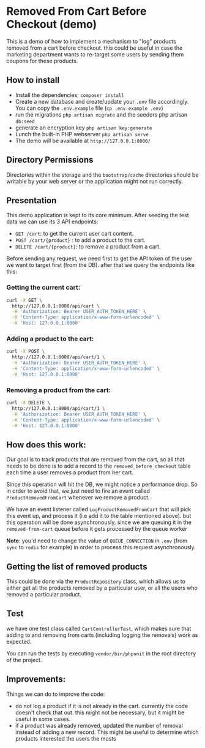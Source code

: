 # Removed From Cart Before Checkout (demo)


This is a demo of how to implement a mechanism to "log" products removed from a cart before checkout. this could be useful in case the marketing department wants to re-target some users by sending them coupons for these products.

## How to install

- Install the dependencies: `composer install`
- Create a new database and create/update your `.env` file accordingly. You can copy the `.env.example` file (`cp .env.example .env`) 
- run the migrations `php artisan migrate` and the seeders php artisan `db:seed`
- generate an encryption key `php artisan key:generate` 
- Lunch the built-in PHP webserver `php artisan serve` 
- The demo will be available at `http://127.0.0.1:8000/`

## Directory Permissions
Directories within the storage and the `bootstrap/cache` directories should be writable by your web server or the application might not run correctly.

## Presentation
This demo application is kept to its core minimum. After seeding the test data we can use its 3 API endpoints:

- `GET /cart`: to get the current user cart content.
- `POST /cart/{product}` : to add a product to the cart.
- `DELETE /cart/{product}`: to remove a product from a cart.

Before sending any request, we need first to get the API token of the user we want to target first (from the DB). after that we query the endpoints like this:

### Getting the current cart:

```BASH
curl -X GET \
  http://127.0.0.1:8000/api/cart \
  -H 'Authorization: Bearer USER_AUTH_TOKEN_HERE' \
  -H 'Content-Type: application/x-www-form-urlencoded' \
  -H 'Host: 127.0.0.1:8000'
```

### Adding a product to the cart:

```BASH
curl -X POST \
  http://127.0.0.1:8000/api/cart/1 \
  -H 'Authorization: Bearer USER_AUTH_TOKEN_HERE' \
  -H 'Content-Type: application/x-www-form-urlencoded' \
  -H 'Host: 127.0.0.1:8000'
```

### Removing a product from the cart:

```BASH
curl -X DELETE \
  http://127.0.0.1:8000/api/cart/1 \
  -H 'Authorization: Bearer USER_AUTH_TOKEN_HERE' \
  -H 'Content-Type: application/x-www-form-urlencoded' \
  -H 'Host: 127.0.0.1:8000'
```


## How does this work:
Our goal is to track products that are removed from the cart, so all that needs to be done is to add a record to the `removed_before_checkout` table each time a user removes a product from her cart.

Since this operation will hit the DB, we might notice a performance drop. So in order to avoid that, we just need to fire an event called `ProductRemovedFromCart` whenever we remove a product.

We have an event listener called `LogProductRemovedFromCart` that will pick this event up, and process it (i.e add it to the table mentioned above). but this operation will be done asynchronously, since we are queuing it in the `removed-from-cart` queue before it gets processed by the queue worker 


**Note**: you'd need to change the value of `QUEUE_CONNECTION` in `.env` (from `sync` to `redis` for example) in order to process this request asynchronously.


## Getting the list of removed products

This could be done via the `ProductRepository` class, which allows us to either get all the products removed by a particular user, or all the users who removed a particular product.

## Test
we have one test class called `CartControllerTest`, which makes sure that adding to and removing from carts (including logging the removals) work as expected.

You can run the tests by executing `vendor/bin/phpunit` in the root directory of the project.


## Improvements:
Things we can do to improve the code:
- do not log a product if it is not already in the cart. currently the code doesn't check that out. this might not be necessary, but it might be useful in some cases.
- if a product was already removed, updated the number of removal instead of adding a new record. This might be useful to determine which products interested the users the mosts
